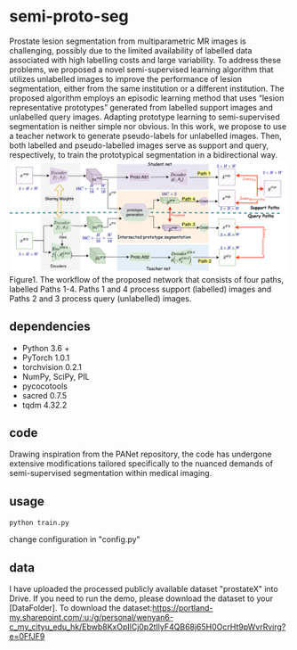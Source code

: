 # semi-proto-seg
Prostate lesion segmentation from multiparametric MR images is challenging, possibly due to
the limited availability of labelled data associated with high labelling costs and large variability.
To address these problems, we proposed a novel semi-supervised learning algorithm that utilizes
unlabelled images to improve the performance of lesion segmentation, either from the same institution
or a different institution. The proposed algorithm employs an episodic learning method that uses
“lesion representative prototypes” generated from labelled support images and unlabelled query
images. Adapting prototype learning to semi-supervised segmentation is neither simple nor obvious.
In this work, we propose to use a teacher network to generate pseudo-labels for unlabelled images.
Then, both labelled and pseudo-labelled images serve as support and query, respectively, to train the
prototypical segmentation in a bidirectional way.
![model](semi_seg-main_net.jpeg)
Figure1. The workflow of the proposed network that consists of four paths, labelled Paths 1-4. Paths 1 and 4 process support (labelled) images and Paths 2 and 3 process query (unlabelled) images.
## dependencies
  -  Python 3.6 +
  - PyTorch 1.0.1
  - torchvision 0.2.1
  - NumPy, SciPy, PIL
  - pycocotools
  - sacred 0.7.5
  - tqdm 4.32.2

## code
Drawing inspiration from the PANet repository, the code has undergone extensive modifications tailored specifically to the nuanced demands of semi-supervised segmentation within medical imaging.
## usage
```
python train.py
```
change configuration in "config.py" 
## data
I have uploaded the processed publicly available dataset "prostateX" into Drive. If you need to run the demo, please download the dataset to your [DataFolder].
To download the dataset:https://portland-my.sharepoint.com/:u:/g/personal/wenyan6-c_my_cityu_edu_hk/Ebwb8KxOpIlCj0p2tIlyF4QB68j65H0OcrHt9pWvrRvirg?e=0FfJF9

